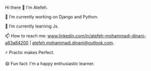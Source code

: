 Hi there 👋 I'm Atefeh.

 🔭 I’m currently working on Django and Python.
 
 🌱 I’m currently learning Js.
 
 📫 How to reach me: www.linkedin.com/in/atefeh-mohammadi-dinani-a83a84200 | atefeh.mohammadi.dinani@outlook.com.
 
 ⚡ Practic makes Perfect.
 
 😄 Fun fact: I'm a happy enthusiastic learner.
 
 
 
 

